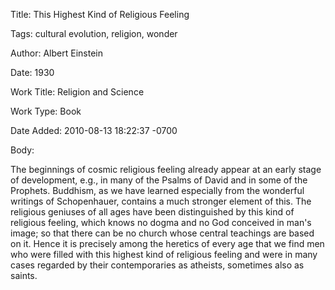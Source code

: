 Title:  This Highest Kind of Religious Feeling

Tags:   cultural evolution, religion, wonder

Author: Albert Einstein

Date:   1930

Work Title: Religion and Science

Work Type: Book

Date Added: 2010-08-13 18:22:37 -0700

Body: 

The beginnings of cosmic religious feeling already appear at an early stage of development, e.g., in many of the Psalms of David and in some of the Prophets. Buddhism, as we have learned especially from the wonderful writings of Schopenhauer, contains a much stronger element of this. The religious geniuses of all ages have been distinguished by this kind of religious feeling, which knows no dogma and no God conceived in man's image; so that there can be no church whose central teachings are based on it. Hence it is precisely among the heretics of every age that we find men who were filled with this highest kind of religious feeling and were in many cases regarded by their contemporaries as atheists, sometimes also as saints.

